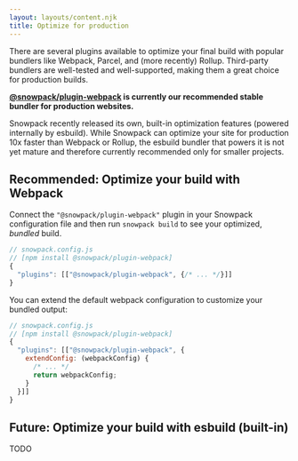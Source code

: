 ```yaml
---
layout: layouts/content.njk
title: Optimize for production
---
```


There are several plugins available to optimize your final build with popular bundlers like Webpack, Parcel, and (more recently) Rollup. Third-party bundlers are well-tested and well-supported, making them a great choice for production builds.

**[@snowpack/plugin-webpack](/guides/webpack) is currently our recommended stable bundler for production websites.**

Snowpack recently released its own, built-in optimization features (powered internally by esbuild). While Snowpack can optimize your site for production 10x faster than Webpack or Rollup, the esbuild bundler that powers it is not yet mature and therefore currently recommended only for smaller projects.

## Recommended: Optimize your build with Webpack

Connect the `"@snowpack/plugin-webpack"` plugin in your Snowpack configuration file and then run `snowpack build` to see your optimized, _bundled_ build.

```js
// snowpack.config.js
// [npm install @snowpack/plugin-webpack]
{
  "plugins": [["@snowpack/plugin-webpack", {/* ... */}]]
}
```

You can extend the default webpack configuration to customize your bundled output:

```js
// snowpack.config.js
// [npm install @snowpack/plugin-webpack]
{
  "plugins": [["@snowpack/plugin-webpack", {
    extendConfig: (webpackConfig) {
      /* ... */
      return webpackConfig;
    }
  }]]
}
```

## Future: Optimize your build with esbuild (built-in)

TODO
